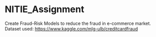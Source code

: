# NITIE_Assignment
Create Fraud-Risk Models to reduce the fraud in e-commerce market.
Dataset used: https://www.kaggle.com/mlg-ulb/creditcardfraud
